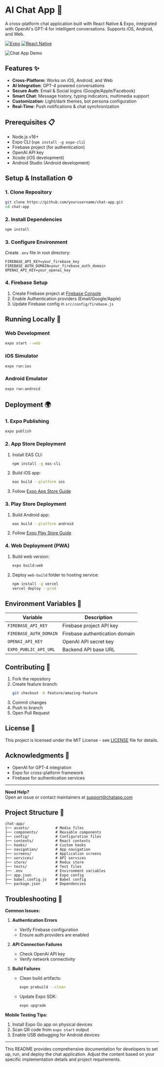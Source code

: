 # AI Chat App :robot:

A cross-platform chat application built with React Native & Expo, integrated with OpenAI's GPT-4 for intelligent conversations. Supports iOS, Android, and Web.

[![Expo](https://img.shields.io/badge/Expo-000000?style=flat&logo=expo&logoColor=white)](https://expo.dev)
[![React Native](https://img.shields.io/badge/React_Native-20232A?style=flat&logo=react&logoColor=61DAFB)](https://reactnative.dev)

![Chat App Demo](screenshots/demo.gif)

## Features ✨
- **Cross-Platform**: Works on iOS, Android, and Web
- **AI Integration**: GPT-4 powered conversations
- **Secure Auth**: Email & Social logins (Google/Apple/Facebook)
- **Smart Chat**: Message history, typing indicators, multimedia support
- **Customization**: Light/dark themes, bot persona configuration
- **Real-Time**: Push notifications & chat synchronization

## Prerequisites 📋
- Node.js v16+
- Expo CLI (`npm install -g expo-cli`)
- Firebase project (for authentication)
- OpenAI API key
- Xcode (iOS development)
- Android Studio (Android development)

## Setup & Installation ⚙️

### 1. Clone Repository
```bash
git clone https://github.com/yourusername/chat-app.git
cd chat-app
```

### 2. Install Dependencies
```bash
npm install
```

### 3. Configure Environment
Create `.env` file in root directory:
```env
FIREBASE_API_KEY=your_firebase_key
FIREBASE_AUTH_DOMAIN=your_firebase_auth_domain
OPENAI_API_KEY=your_openai_key
```

### 4. Firebase Setup
1. Create Firebase project at [Firebase Console](https://console.firebase.google.com/)
2. Enable Authentication providers (Email/Google/Apple)
3. Update Firebase config in `src/config/firebase.js`

## Running Locally 🚀

### Web Development
```bash
expo start --web
```

### iOS Simulator
```bash
expo run:ios
```

### Android Emulator
```bash
expo run:android
```

## Deployment 🌍

### 1. Expo Publishing
```bash
expo publish
```

### 2. App Store Deployment
1. Install EAS CLI:
   ```bash
   npm install -g eas-cli
   ```
2. Build iOS app:
   ```bash
   eas build --platform ios
   ```
3. Follow [Expo App Store Guide](https://docs.expo.dev/submit/ios/)

### 3. Play Store Deployment
1. Build Android app:
   ```bash
   eas build --platform android
   ```
2. Follow [Expo Play Store Guide](https://docs.expo.dev/submit/android/)

### 4. Web Deployment (PWA)
1. Build web version:
   ```bash
   expo build:web
   ```
2. Deploy `web-build` folder to hosting service:
   ```bash
   npm install -g vercel
   vercel deploy --prod
   ```

## Environment Variables 🔑
| Variable | Description |
|----------|-------------|
| `FIREBASE_API_KEY` | Firebase project API key |
| `FIREBASE_AUTH_DOMAIN` | Firebase authentication domain |
| `OPENAI_API_KEY` | OpenAI API secret key |
| `EXPO_PUBLIC_API_URL` | Backend API base URL |

## Contributing 🤝
1. Fork the repository
2. Create feature branch:
   ```bash
   git checkout -b feature/amazing-feature
   ```
3. Commit changes
4. Push to branch
5. Open Pull Request

## License 📄
This project is licensed under the MIT License - see [LICENSE](LICENSE) file for details.

## Acknowledgments 🙏
- OpenAI for GPT-4 integration
- Expo for cross-platform framework
- Firebase for authentication services

---

**Need Help?**  
Open an issue or contact maintainers at support@chatapp.com

## Project Structure 📂

```
chat-app/
├── assets/            # Media files
├── components/        # Reusable components
├── config/            # Configuration files
├── contexts/          # React contexts
├── hooks/             # Custom hooks
├── navigation/        # App navigation
├── screens/           # Application screens
├── services/          # API services
├── store/             # Redux store
├── tests/             # Test files
├── .env               # Environment variables
├── app.json           # Expo config
├── babel.config.js    # Babel config
└── package.json       # Dependencies
```

## Troubleshooting 🔧
**Common Issues:**
1. **Authentication Errors**
   - Verify Firebase configuration
   - Ensure auth providers are enabled

2. **API Connection Failures**
   - Check OpenAI API key
   - Verify network connectivity

3. **Build Failures**
   - Clean build artifacts:
     ```bash
     expo prebuild --clean
     ```
   - Update Expo SDK:
     ```bash
     expo upgrade
     ```

**Mobile Testing Tips:**
1. Install Expo Go app on physical devices
2. Scan QR code from `expo start` output
3. Enable USB debugging for Android devices

---

This README provides comprehensive documentation for developers to set up, run, and deploy the chat application. Adjust the content based on your specific implementation details and project requirements.
